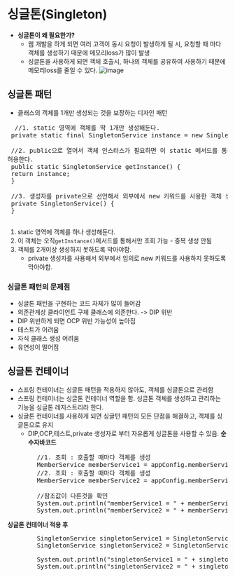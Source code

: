 # 싱글톤(Singleton)
- __싱글톤이 왜 필요한가?__
  - 웹 개발을 하게 되면 여러 고객이 동시 요청이 발생하게 될 시, 요청할 때 마다 객체를 생성하기 때문에 메모리loss가 많이 발생
  - 싱글톤을 사용하게 되면 객체 호출시, 하나의 객체를 공유하여 사용하기 때문에 메모리loss를 줄일 수 있다.
![image](https://user-images.githubusercontent.com/59104703/164681886-12426ed2-9b5f-4fd0-8d97-52531c90d1d0.png)

## 싱글톤 패턴
- 클래스의 객체를 1개만 생성되는 것을 보장하는 디자인 패턴

 <pre>
  //1. static 영역에 객체를 딱 1개만 생성해둔다.
 private static final SingletonService instance = new SingletonService();
 
 //2. public으로 열어서 객체 인스터스가 필요하면 이 static 메서드를 통해서만 조회하도록
허용한다.
 public static SingletonService getInstance() {
 return instance;
 }
 
 //3. 생성자를 private으로 선언해서 외부에서 new 키워드를 사용한 객체 생성을 못하게 막는다.
 private SingletonService() {
 }
 </pre>
 1. static 영역에 객체를 하나 생성해둔다.
 2. 이 객체는 오직```getInstance()```메서드를 통해서만 조회 가능 - 중복 생성 안됨
 3. 객체를 2개이상 생성하지 못하도록 막아야함.
    - private 생성자를 사용해서 외부에서 임의로 new 키워드를 사용하지 못하도록 막아야함.

### 싱글톤 패턴의 문제점
- 싱글톤 패턴을 구현하는 코드 자체가 많이 들어감
- 의존관계상 클라이언트 구체 클래스에 의존한다. -> DIP 위반
- DIP 위반하게 되면 OCP 위반 가능성이 높아짐
- 테스트가 어려움
- 자식 클래스 생성 어려움
- 유연성이 떨어짐

## 싱글톤 컨테이너
- 스프링 컨테이너는 싱글톤 패턴을 적용하지 않아도, 객체를 싱글톤으로 관리함
- 스프링 컨테이너는 싱글톤 컨테이너 역할을 함. 싱글톤 객체를 생성하고 관리하는 기능을 싱글톤 레지스트리라 한다.
- 싱글톤 컨테이너를 사용하게 되면 싱글턴 패턴의 모든 단점을 해결하고, 객체를 싱글톤으로 유지
  - DIP,OCP,테스트,private 생성자로 부터 자유롭게 싱글톤을 사용할 수 있음.
__순수자바코드__
<pre>
        //1. 조회 : 호출할 때마다 객체를 생성
        MemberService memberService1 = appConfig.memberService();
        //2. 조회 : 호출할 때마다 객체를 생성
        MemberService memberService2 = appConfig.memberService();

        //참조값이 다른것을 확인
        System.out.println("memberService1 = " + memberService1);
        System.out.println("memberService2 = " + memberService2);
</pre>
__싱글톤 컨테이너 적용 후__
<pre>
        SingletonService singletonService1 = SingletonService.getInstance();
        SingletonService singletonService2 = SingletonService.getInstance();

        System.out.println("singletonService1 = " + singletonService1);
        System.out.println("singletonService2 = " + singletonService2);
</pre>

